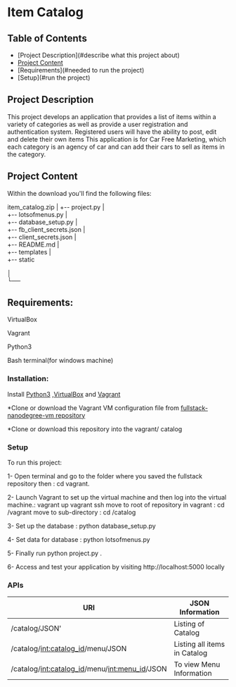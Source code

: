 # Item Catalog

## Table of Contents

* [Project Description](#describe what this project about)
* [Project Content](#contents)
* [Requirements](#needed to run the project)
* [Setup](#run the project)

## Project Description
This project develops an application that provides a list of items within a variety of categories as well as provide a user registration and authentication system. Registered users will have the ability to post, edit and delete their own items
This application is for Car Free Marketing, which each category is an agency of car and can add their cars to sell as items in the category.

## Project Content
Within the download you'll find the following files:

item_catalog.zip
|
 +-- project.py
 |    
 +-- lotsofmenus.py
 |    
 +-- database_setup.py
 |    
 +-- fb_client_secrets.json
 |    
 +-- client_secrets.json
 |    
 +-- README.md
 |    
 +-- templates
 |    
 +-- static

│   
└──


## Requirements:
VirtualBox

Vagrant

Python3

Bash terminal(for windows machine)


### Installation:
Install [Python3](https://www.python.org/downloads/)
,[VirtualBox](https://www.virtualbox.org/wiki/Download_Old_Builds_5_1)
and [Vagrant](https://www.vagrantup.com/downloads.html)


*Clone or download the Vagrant VM configuration file from [fullstack-nanodegree-vm repository](https://github.com/udacity/fullstack-nanodegree-vm)



*Clone or download this repository into the vagrant/ catalog




### Setup
To run this project:

1- Open terminal and go to the folder where you saved the fullstack repository then : cd vagrant.

2- Launch Vagrant to set up the virtual machine and then log into the virtual machine.: vagrant up vagrant ssh
move to root of repository in vagrant : cd /vagrant
move to sub-directory : cd /catalog


3- Set up the database : python database_setup.py

4- Set data for database : python lotsofmenus.py

5- Finally run python project.py .

6- Access and test your application by visiting http://localhost:5000 locally



### APIs
| URI                                               | JSON Information                 |
|---------------------------------------------------|----------------------------------|
| /catalog/JSON'                                    | Listing of Catalog  |
| /catalog/<int:catalog_id>/menu/JSON               | Listing  all items in Catalog|
| /catalog/<int:catalog_id>/menu/<int:menu_id>/JSON | To view Menu Information |
